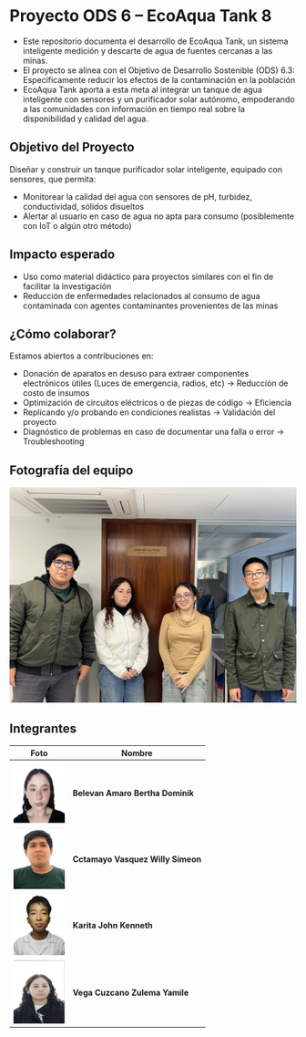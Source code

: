 # Proyecto ODS 6 – EcoAqua Tank 8
- Este repositorio documenta el desarrollo de EcoAqua Tank, un sistema inteligente medición y descarte de agua de fuentes cercanas a las minas.
- El proyecto se alinea con el Objetivo de Desarrollo Sostenible (ODS) 6.3: Específicamente reducir los efectos de la contaminación en la población
- EcoAqua Tank aporta a esta meta al integrar un tanque de agua inteligente con sensores y un purificador solar autónomo, empoderando a las comunidades con información en tiempo real sobre la disponibilidad y calidad del agua.

##  Objetivo del Proyecto
Diseñar y construir un tanque purificador solar inteligente, equipado con sensores, que permita:
- Monitorear la calidad del agua con sensores de pH, turbidez, conductividad, sólidos disueltos
- Alertar al usuario en caso de agua no apta para consumo (posiblemente con IoT o algún otro método)

##  Impacto esperado
-  Uso como material didáctico para proyectos similares con el fin de facilitar la investigación
-  Reducción de enfermedades relacionados al consumo de agua contaminada con agentes contaminantes provenientes de las minas
  
##  ¿Cómo colaborar?
Estamos abiertos a contribuciones en:
- Donación de aparatos en desuso para extraer componentes electrónicos útiles (Luces de emergencia, radios, etc) → Reducción de costo de insumos
- Optimización de circuitos eléctricos o de piezas de código → Eficiencia
- Replicando y/o probando en condiciones realistas → Validación del proyecto
- Diagnóstico de problemas en caso de documentar una falla o error → Troubleshooting
  
## Fotografía del equipo

<img src="/images/5.jpeg" width="1200"/>

## Integrantes

| Foto | Nombre |
|------|--------|
| <img src="/images/1.jpg" width="90"/> | **Belevan Amaro Bertha Dominik**|
| <img src="/images/2.jpeg" width="90"/> | **Cctamayo Vasquez Willy Simeon** |
| <img src="/images/3.jpg" width="90"/> | **Karita John Kenneth** |
| <img src="/images/4.jpg" width="90"/> | **Vega Cuzcano Zulema Yamile** |


